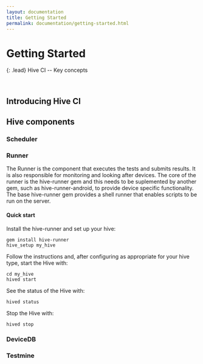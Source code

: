 ```yaml
---
layout: documentation
title: Getting Started
permalink: documentation/getting-started.html
---
```


# Getting Started

{: .lead}
Hive CI -- Key concepts

<br />

## Introducing Hive CI

## Hive components

### Scheduler

### Runner

The Runner is the component that executes the tests and submits results. It is
also responsible for monitoring and looking after devices. The core of the
runner is the hive-runner gem and this needs to be suplemented by another gem,
such as hive-runner-android, to provide device specific functionality. The base
hive-runner gem provides a shell runner that enables scripts to be run on the
server.

#### Quick start

Install the hive-runner and set up your hive:

    gem install hive-runner
    hive_setup my_hive

Follow the instructions and, after configuring as appropriate for your hive
type, start the Hive with:

    cd my_hive
    hived start

See the status of the Hive with:

    hived status

Stop the Hive with:

    hived stop

### DeviceDB

### Testmine



